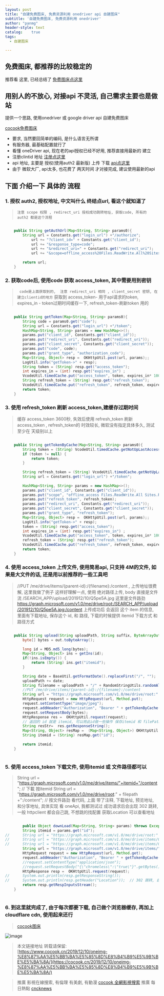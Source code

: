 ```yaml
---
layout: post
title: "自建免费图床, 免费资源利用 onedriver api 自建图床"
subtitle: '自建免费图床, 免费资源利用 onedriver'
author: "panmg"
header-style: text
catalog:    true
tags:
  - 自建图床 

---
```



## 免费图床, 都推荐的比较稳定的
推荐看 这里, 已经总结了 [免费图床点这里](https://cocook.cn/2019/11/18/postimg-%E5%85%8D%E8%B4%B9%E5%9B%BE%E5%BA%8A/)



## 用别人的不放心, 对接api 不灵活, 自己需求主要也是做站

提供一个思路, 使用onedriver 或 google driver api 自建免费图床

[cocook免费图床](https://cocook.cn/2019/11/18/postimg-%E5%85%8D%E8%B4%B9%E5%9B%BE%E5%BA%8A/)

* 要求, 当然要回简单的编码, 是什么语言无所谓
* 有服务器, 最基础配置就行了
* 看懂 oneDriver api, 现在老的api授权已经不好用, 推荐直接用最新的 建立 
* 注册clintid 地址 [注册点这里](https://portal.azure.com/#blade/Microsoft_AAD_RegisteredApps/ApplicationMenuBlade/Overview/appId/a8baed3c-4a21-486f-9a5e-f4558f00b3f1/isMSAApp/)
* api 地址, 主要是 授权(使用auth2 最新版) 上传 下载 [api点这里](https://docs.microsoft.com/zh-cn/onedrive/developer/rest-api/api/driveitem_put_content?view=odsp-graph-online)
* 由于 微软大厂, api太多, 也花费了 两天时间 才对接完成, 建议使用最新的api

## 下面 介绍一下 具体的 流程

### 1. 授权 auth2, 授权地址, 中文叫什么 终结点url, 看这个就知道了 
	
> `注意 scope 权限 , redirect_uri 授权成功跳转地址, 获取code, 所有的 auth2 都是这个流程`

```java
	
	public String getAuthUrl(Map<String, String> params0){
		String url = Constants.get("login_url") +"/authorize";
			url += "?client_id=" + Constants.get("client_id");
			url += "&response_type=code";
			url += "&redirect_uri=" + Constants.get("redirect_uri");
			url += "&scope=offline_access%20Files.ReadWrite.All%20Sites.Read.All%20User.Read";
			
		return url;
	}

```


### 2. 获取code后, 使用code 获取 access_token, 其中需要用到密钥

> ` code是上面获取到的,  注意 redirect_uri 相同 , client_secret 密钥, 在建立clientid的地方`
>  获取到 access_token- 用于api请求的token,  expires_in - token过期时间缓存一下, refresh_token-刷新token 用的

```java
	
	public String getToken(Map<String, String> params0){
		String code = params0.get("code");
		String url = Constants.get("login_url") +"/token";
		HashMap<String, String> params = new HashMap<>();
		params.put("client_id", Constants.get("client_id"));
		params.put("redirect_uri", Constants.get("redirect_uri"));
		params.put("client_secret", Constants.get("client_secret"));
		params.put("code", code);
		params.put("grant_type", "authorization_code");
		Map<String, Object> resp =  OKHttpUtil.post(url, params);;
		LogUtil.info("getToken->" + resp);
		String token = (String) resp.get("access_token");
		int expires_in = (int) resp.get("expires_in") ;
		VcodeUtil.timedCache.put("access_token", token, expires_in* 1000);
		String refresh_token = (String) resp.get("refresh_token");
		VcodeUtil.timedCache.put("refresh_token", refresh_token, expires_in* 1000 * 36);
		return token;
	}

```
 
### 3. 使用 refresh_token 刷新 access_token,建缓存过期时间

>  缓存 access_token 3600秒, 失效后使用 refresh_token 刷新 access_token , refresh_token的 时效较长, 微软没有指定具体多久, 
>  测试 至少在 天级别以上

```java
	
	public String getTokenByCache(Map<String, String> params0){
		String token = (String) VcodeUtil.timedCache.getNotUpLastAccess("access_token");
		if (token != null) {
			return token;
		}
		
		String refresh_token = (String) VcodeUtil.timedCache.getNotUpLastAccess("refresh_token");
		String url = Constants.get("login_url") +"/token";
		
		HashMap<String, String> params = new HashMap<>();
		params.put("client_id", Constants.get("client_id"));
		params.put("scope", "offline_access Files.ReadWrite.All Sites.Read.All User.Read");
		params.put("refresh_token", refresh_token);
		params.put("redirect_uri", Constants.get("redirect_uri"));
		params.put("client_secret", Constants.get("client_secret"));
		params.put("grant_type", "refresh_token");
		Map<String, Object> resp =  OKHttpUtil.post(url, params);;
		LogUtil.info("getToken->" + resp);
		token = (String) resp.get("access_token");
		int expires_in = (int) resp.get("expires_in") ;
		VcodeUtil.timedCache.put("access_token", token, expires_in* 1000);
		refresh_token = (String) resp.get("refresh_token");
		VcodeUtil.timedCache.put("refresh_token", refresh_token, expires_in* 1000 * 36);
		return token;
	}

```


### 4. 使用 access_token 上传文件, 使用简易api, 只支持 4M的文件, 如果是大文件的话, 还是用以前推荐的一些工具吧

>  //PUT /me/drive/items/{parent-id}:/{filename}:/content , 上传地址很费解, 这里我做了例子
> 这样好理解一点, 使用 绝对路径上传, body 直接是文件流 
> /SEARCH_APP/upload/201912/10/Q5pe5A.jpg 这里是文件路劲
> https://graph.microsoft.com/v1.0/me/drive/root:/SEARCH_APP/upload/201912/10/Q5pe5A.jpg:/content
> 上传成功后 会返回 这个 item 的信息, 里面有下载地址, 保存这个 id, 和 路径, 下载的时候提供 itemid 下载方式 和路径方式

```java
	
	public String upload(String uploadPath, String suffix, ByteArrayOutputStream out) throws Exception{
		byte[] bytes = out.toByteArray();
		
		long id = MD5.md5_long(bytes);
		Map<String, Object> ins = getIns(id);
		if(!ins.isEmpty()) {
			return (String) ins.get("itemid");
		}
		
		String date = BaseUtil.getFormatDate().replaceFirst("/", "");
		uploadPath += date;
		String filename = uploadPath + "/" + RandomStringUtils.randomAlphanumeric(6) +"." + suffix;
		//PUT /me/drive/items/{parent-id}:/{filename}:/content
		String url = "https://graph.microsoft.com/v1.0/me/drive/root:" + filename +":/content";
		HttpRequest request = new HttpRequest(url, Method.put);
		request.setContentType("image/jpeg");
		request.addHeader("Authorization", "Bearer " + getTokenByCache(null));
		request.setRequestBody(bytes);
		HttpResponse res =  OKHttpUtil.request(request);
		// 返回的 id 就是 itemid, 可以用此id做一些操作 保存itemid 和 filePath
		String resStr=  res.getResponseString();
		Map<String, Object> resMap =  (Map<String, Object>) OKHttpUtil.deserialize(resStr);
		String itemid = (String) resMap.get("id");
		
		return itemid;
	}
	

```


### 5. 使用 access_token 下载文件, 使用itemid 或 文件路径都可以

>  String url = "https://graph.microsoft.com/v1.0/me/drive/items/"+itemid+"/content";  // 下載 按itemid
>  String url = "https://graph.microsoft.com/v1.0/me/drive/root:" + filepath +":/content"; // 按文件路劲
>  看代码, 上面 带了注释, 下载地址, 预览地址, 和分享地址, 具体实现 看 oneApi, 我都测试过
>  成功请求后会出现 302 跳转, 一般 httpclient 都会自己跳, 不想跳的找配置 获取Location 可以查看地址

```java
	
		public Object downLoad(Map<String, String> params) throws Exception{
		String itemid = params.get("id");
//		String url = "https://graph.microsoft.com/v1.0/me/drive/root:" + filepath +":/content"; // 按文件路劲
//		String url = "https://graph.microsoft.com/v1.0/me/drive/items/01RHKEMNKSNBGOHRSDPBHJI43LRLM62MV7/preview";  // 預覽按itemid
//		String url = "https://graph.microsoft.com/v1.0/me/drive/items/01RHKEMNKSNBGOHRSDPBHJI43LRLM62MV7/createLink"; // 分享按itemid
		String url = "https://graph.microsoft.com/v1.0/me/drive/items/"+itemid+"/content";  // 下載 按itemid
		HttpRequest request = new HttpRequest(url, Method.get);
		request.addHeader("Authorization", "Bearer " + getTokenByCache(null));
		//request.setContentType("application/json");
		//request.setRequestBody("{\"chromeless\":\"true\"}".getBytes());
		HttpResponse resp =  OKHttpUtil.request(request);
//		System.out.println(resp.getResponseString());
//		System.out.println(resp.getHeader("Location"));  // 302 跳转, 自动重新获取图片 URL
		return resp.getRespInputsStream();
	}
	
```


### 6. 到这里就完成了, 由于每次都要下载, 自己做个浏览器缓存, 再加上 cloudflare cdn, 使用起来还行

> [cocook图床](https://search.cocook.cn/imgpage)

![image](https://search.cocook.cn/archives/img/01RHKEMNL2P7NZ7CHZSVDYGGC5PLMZWPUE)



>本文链接地址 转载请保留:　[https://www.cocook.cn/2019/12/10/oneimg-%E8%87%AA%E5%BB%BA%E5%85%8D%E8%B4%B9%E5%9B%BE%E5%BA%8A/](https://cocook.cn/2019/12/10/oneimg-%E8%87%AA%E5%BB%BA%E5%85%8D%E8%B4%B9%E5%9B%BE%E5%BA%8A/)

>推廣 影視在線搜索, 有倫理 有美劇, 有動漫   [cocook 全網影視搜索](https://search.cocook.cn/)
推廣 每日熱點   [cncknews](https://www.cncknews.com/)

